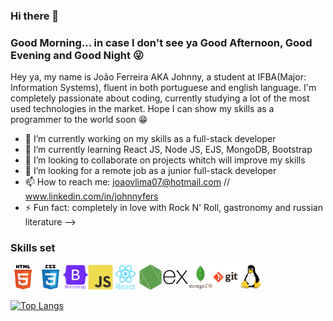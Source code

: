 ### Hi there 👋

### Good Morning... in case I don't see ya Good Afternoon, Good Evening and Good Night 😜


Hey ya, my name is João Ferreira AKA Johnny, a student at IFBA(Major: Information Systems), 
fluent in both portuguese and english language. I'm completely passionate about coding,
currently studying a lot of the most used technologies in the market. 
Hope I can show my skills as a programmer to the world soon 😁


- 🔭 I’m currently working on my skills as a full-stack developer
- 🌱 I’m currently learning React JS, Node JS, EJS, MongoDB, Bootstrap
- 👯 I’m looking to collaborate on projects whitch will improve my skills
- 🤝 I’m looking for a remote job as a junior full-stack developer
- 📫 How to reach me: joaovlima07@hotmail.com // www.linkedin.com/in/johnnyfers
- ⚡ Fun fact: completely in love with Rock N' Roll, gastronomy and russian literature
-->


### Skills set

<div>


<img  src="https://raw.githubusercontent.com/devicons/devicon/master/icons/html5/html5-original-wordmark.svg" alt="html" width="40" height="40" style="max-width:100%"></img> <img  src="https://raw.githubusercontent.com/devicons/devicon/master/icons/css3/css3-original-wordmark.svg" alt="css" width="40" height="40" style="max-width:100%"></img><img  src="https://raw.githubusercontent.com/devicons/devicon/master/icons/bootstrap/bootstrap-plain-wordmark.svg" alt="bootstrap" width="40" height="40" style="max-width:100%"></img><img  src="https://raw.githubusercontent.com/devicons/devicon/master/icons/javascript/javascript-original.svg" alt="js" width="40" height="40" style="max-width:100%"></img><img  src="https://raw.githubusercontent.com/devicons/devicon/master/icons/react/react-original-wordmark.svg" alt="react" width="40" height="40" style="max-width:100%"></img><img src="https://raw.githubusercontent.com/devicons/devicon/master/icons/nodejs/nodejs-plain.svg" alt="node" width="40" height="40" style="max-width:100%"></img><img src="https://raw.githubusercontent.com/devicons/devicon/master/icons/express/express-original.svg" alt="express" width="40" height="40" style="max-width:100%"></img><img  src="https://raw.githubusercontent.com/devicons/devicon/master/icons/mongodb/mongodb-original-wordmark.svg" alt="mongo" width="40" height="40" style="max-width:100%"></img><img  src="https://raw.githubusercontent.com/devicons/devicon/master/icons/git/git-original-wordmark.svg" alt="git" width="40" height="40" style="max-width:100%"></img><img  src="https://raw.githubusercontent.com/devicons/devicon/master/icons/linux/linux-original.svg" alt="linux" width="40" height="40" style="max-width:100%"></img>




</div>




[![Top Langs](https://github-readme-stats.vercel.app/api/top-langs/?username=johnnyfers&layout=compact)](https://github.com/anuraghazra/github-readme-stats)
